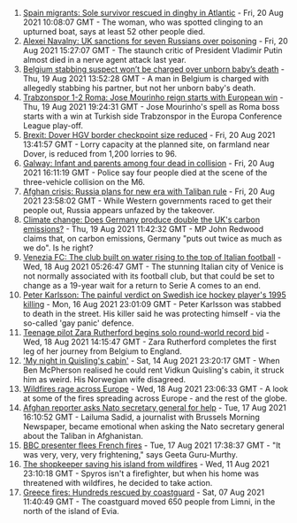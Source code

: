 1. [Spain migrants: Sole survivor rescued in dinghy in Atlantic](https://www.bbc.co.uk/news/world-europe-58279185) - Fri, 20 Aug 2021 10:08:07 GMT - The woman, who was spotted clinging to an upturned boat, says at least 52 other people died.
2. [Alexei Navalny: UK sanctions for seven Russians over poisoning](https://www.bbc.co.uk/news/uk-58284833) - Fri, 20 Aug 2021 15:27:07 GMT - The staunch critic of President Vladimir Putin almost died in a nerve agent attack last year.
3. [Belgium stabbing suspect won’t be charged over unborn baby’s death](https://www.bbc.co.uk/news/world-europe-58268825) - Thu, 19 Aug 2021 13:52:28 GMT - A man in Belgium is charged with allegedly stabbing his partner, but not her unborn baby's death.
4. [Trabzonspor 1-2 Roma: Jose Mourinho reign starts with European win](https://www.bbc.co.uk/sport/football/58275962) - Thu, 19 Aug 2021 19:24:31 GMT - Jose Mourinho's spell as Roma boss starts with a win at Turkish side Trabzonspor in the Europa Conference League play-off.
5. [Brexit: Dover HGV border checkpoint size reduced](https://www.bbc.co.uk/news/uk-england-kent-58280121) - Fri, 20 Aug 2021 13:41:57 GMT - Lorry capacity at the planned site, on farmland near Dover, is reduced from 1,200 lorries to 96.
6. [Galway: Infant and parents among four dead in collision](https://www.bbc.co.uk/news/world-europe-58279482) - Fri, 20 Aug 2021 16:11:19 GMT - Police say four people died at the scene of the three-vehicle collision on the M6.
7. [Afghan crisis: Russia plans for new era with Taliban rule](https://www.bbc.co.uk/news/world-europe-58265934) - Fri, 20 Aug 2021 23:58:02 GMT - While Western governments raced to get their people out, Russia appears unfazed by the takeover.
8. [Climate change: Does Germany produce double the UK's carbon emissions?](https://www.bbc.co.uk/news/58148881) - Thu, 19 Aug 2021 11:42:32 GMT - MP John Redwood claims that, on carbon emissions, Germany "puts out twice as much as we do". Is he right?
9. [Venezia FC: The club built on water rising to the top of Italian football](https://www.bbc.co.uk/sport/football/57969205) - Wed, 18 Aug 2021 05:26:47 GMT - The stunning Italian city of Venice is not normally associated with its football club, but that could be set to change as a 19-year wait for a return to Serie A comes to an end.
10. [Peter Karlsson: The painful verdict on Swedish ice hockey player's 1995 killing](https://www.bbc.co.uk/sport/ice-hockey/58101549) - Mon, 16 Aug 2021 23:01:09 GMT - Peter Karlsson was stabbed to death in the street. His killer said he was protecting himself - via the so-called 'gay panic' defence.
11. [Teenage pilot Zara Rutherford begins solo round-world record bid](https://www.bbc.co.uk/news/uk-england-hampshire-58256386) - Wed, 18 Aug 2021 14:15:47 GMT - Zara Rutherford completes the first leg of her journey from Belgium to England.
12. ['My night in Quisling's cabin'](https://www.bbc.co.uk/news/stories-58208551) - Sat, 14 Aug 2021 23:20:17 GMT - When Ben McPherson realised he could rent Vidkun Quisling's cabin, it struck him as weird. His Norwegian wife disagreed.
13. [Wildfires rage across Europe](https://www.bbc.co.uk/news/world-58257998) - Wed, 18 Aug 2021 23:06:33 GMT - A look at some of the fires spreading across Europe - and the rest of the globe.
14. [Afghan reporter asks Nato secretary general for help](https://www.bbc.co.uk/news/world-asia-58250062) - Tue, 17 Aug 2021 16:10:52 GMT - Lailuma Sadid, a journalist with Brussels Morning Newspaper, became emotional when asking the Nato secretary general about the Taliban in Afghanistan.
15. [BBC presenter flees French fires](https://www.bbc.co.uk/news/world-europe-58250658) - Tue, 17 Aug 2021 17:38:37 GMT - "It was very, very, very frightening," says Geeta Guru-Murthy.
16. [The shopkeeper saving his island from wildfires](https://www.bbc.co.uk/news/world-europe-58177493) - Wed, 11 Aug 2021 23:10:18 GMT - Spyros isn't a firefighter, but when his home was threatened with wildfires, he decided to take action.
17. [Greece fires: Hundreds rescued by coastguard](https://www.bbc.co.uk/news/world-europe-58128033) - Sat, 07 Aug 2021 11:40:49 GMT - The coastguard moved 650 people from Limni, in the north of the island of Evia.
